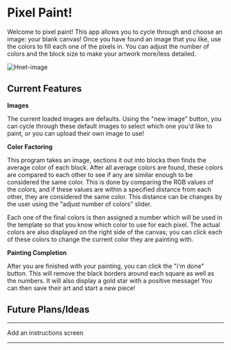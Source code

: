 # Pixel Paint!

Welcome to pixel paint! This app allows you to cycle through and choose an image: your blank canvas! Once you have found an image that you like, use the colors to fill each one of the pixels in. You can adjust the number of colors and the block size to make your artwork more/less detailed.

![Hnet-image](https://user-images.githubusercontent.com/69114559/113022835-e1a85180-9139-11eb-93a0-61596aa4a6c5.gif)


## Current Features


**Images**

The current loaded images are defaults. Using the "new image" button, you can cycle through these default images to select which one you'd like to paint, or you can upload their own image to use!

**Color Factoring**

This program takes an image, sections it out into blocks then finds the average color of each block. After all average colors are found, these colors are compared to each other to see if any are similar enough to be considered the same color. This is done by comparing the RGB values of the colors, and if these values are within a specified distance from each other, they are considered the same color. This distance can be changes by the user using the "adjust number of colors" slider.

Each one of the final colors is then assigned a number which will be used in the template so that you know which color to use for each pixel. The actual colors are also displayed on the right side of the canvas; you can click each of these colors to change the current color they are painting with.

**Painting Completion**

After you are finished with your painting, you can click the "i'm done" button. This will remove the black borders around each square as well as the numbers. It will also display a gold star with a positive message! You can then save their art and start a new piece!

## Future Plans/Ideas

---

Add an instructions screen

---
